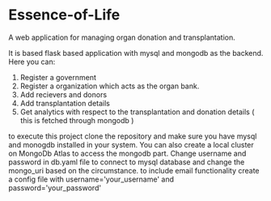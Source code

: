 # Essence-of-Life
A web application for managing organ donation and transplantation.

It is based flask based application with mysql and mongodb as the backend.
Here you can:
1. Register a government
2. Register a organization which acts as the organ bank.
3. Add recievers and donors
4. Add transplantation details
5. Get analytics with respect to the transplantation and donation details ( this is fetched through mongodb )

to execute this project clone the repository and make sure you have mysql and monogdb installed in your system.
You can also create a local cluster on MongoDb Atlas to access the mongodb part.
Change username and password in db.yaml file to connect to mysql database and change the mongo_uri based on the circumstance.
to include email functionality create a config file with username='your_username' and password='your_password'

